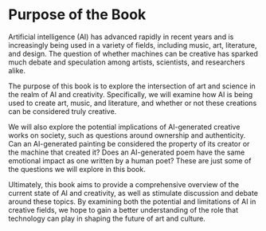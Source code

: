 Purpose of the Book
============================================

Artificial intelligence (AI) has advanced rapidly in recent years and is increasingly being used in a variety of fields, including music, art, literature, and design. The question of whether machines can be creative has sparked much debate and speculation among artists, scientists, and researchers alike.

The purpose of this book is to explore the intersection of art and science in the realm of AI and creativity. Specifically, we will examine how AI is being used to create art, music, and literature, and whether or not these creations can be considered truly creative.

We will also explore the potential implications of AI-generated creative works on society, such as questions around ownership and authenticity. Can an AI-generated painting be considered the property of its creator or the machine that created it? Does an AI-generated poem have the same emotional impact as one written by a human poet? These are just some of the questions we will explore in this book.

Ultimately, this book aims to provide a comprehensive overview of the current state of AI and creativity, as well as stimulate discussion and debate around these topics. By examining both the potential and limitations of AI in creative fields, we hope to gain a better understanding of the role that technology can play in shaping the future of art and culture.
